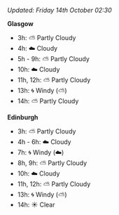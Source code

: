 *Updated: Friday 14th October 02:30*

**Glasgow**

* 3h: :partly_sunny: Partly Cloudy
* 4h: :cloud: Cloudy
* 5h - 9h: :partly_sunny: Partly Cloudy
* 10h: :cloud: Cloudy
* 11h, 12h: :partly_sunny: Partly Cloudy
* 13h: :cyclone: Windy (:partly_sunny:)
* 14h: :partly_sunny: Partly Cloudy

**Edinburgh**

* 3h: :partly_sunny: Partly Cloudy
* 4h - 6h: :cloud: Cloudy
* 7h: :cyclone: Windy (:cloud:)
* 8h, 9h: :partly_sunny: Partly Cloudy
* 10h: :cloud: Cloudy
* 11h, 12h: :partly_sunny: Partly Cloudy
* 13h: :cyclone: Windy (:partly_sunny:)
* 14h: :sunny: Clear
